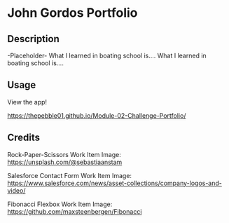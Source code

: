 # John Gordos Portfolio

## Description

-Placeholder-
What I learned in boating school is....
What I learned in boating school is....

## Usage

View the app!

https://thepebble01.github.io/Module-02-Challenge-Portfolio/

## Credits

Rock-Paper-Scissors Work Item Image: https://unsplash.com/@sebastiaanstam

Salesforce Contact Form Work Item Image: https://www.salesforce.com/news/asset-collections/company-logos-and-video/

Fibonacci Flexbox Work Item Image: https://github.com/maxsteenbergen/Fibonacci
